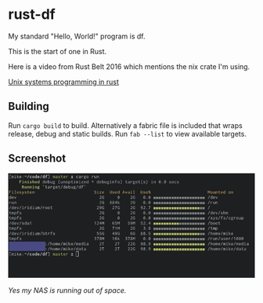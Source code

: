 # rust-df

My standard "Hello, World!" program is df.

This is the start of one in Rust.

Here is a video from Rust Belt 2016 which mentions the nix crate I'm using.

[Unix systems programming in rust](https://www.youtube.com/watch?v=Fe6_LFGiqP0)

## Building

Run `cargo build` to build. Alternatively a fabric file is included that wraps
release, debug and static builds. Run `fab --list` to view available targets.

## Screenshot

![rust-df screenshot](images/screen.png)

*Yes my NAS is running out of space.*
